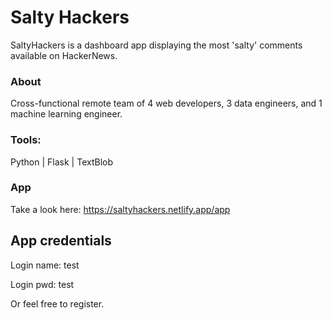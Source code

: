 # Salty Hackers

SaltyHackers is a dashboard app displaying the most 'salty' comments available on HackerNews.

### About

Cross-functional remote team of 4 web developers, 3 data engineers, and 1 machine learning engineer.

### Tools:

Python | Flask | TextBlob

### App

Take a look here: 
https://saltyhackers.netlify.app/app

## App credentials

Login name: test

Login pwd: test

Or feel free to register.
